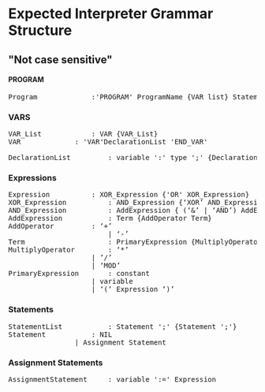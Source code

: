 #  Expected Interpreter Grammar Structure
## "Not case sensitive"


#### PROGRAM 
<pre>
Program				:'PROGRAM' ProgramName {VAR_list} StatementList 'END_PROGRAM'
</pre>



### VARS
<pre>
VAR_List			: VAR {VAR_List} 
VAR				: 'VAR'DeclarationList 'END_VAR'
								
DeclarationList			: variable ':' type ';' {DeclarationList}
</pre>	


### Expressions
<pre>
Expression			: XOR_Expression {'OR' XOR_Expression}
XOR_Expression			: AND_Expression {‘XOR’ AND_Expression}
AND_Expression			: AddExpression { (‘&’ | ‘AND’) AddExpression}
AddExpression			: Term {AddOperator Term}
AddOperator			: ‘+’
						| ‘-’
Term					: PrimaryExpression {MultiplyOperator PrimaryExpression}
MultiplyOperator		: ‘*’
					| ’/’
					| ‘MOD’
PrimaryExpression		: constant
					| variable
					| ‘(‘ Expression ‘)’
</pre>

### Statements
<pre>
StatementList			: Statement ';' {Statement ';'}
Statement			: NIL
				| Assignment Statement
</pre>


### Assignment Statements
<pre>
AssignmentStatement		: variable ':=' Expression
</pre>

